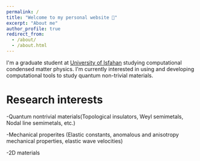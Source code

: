 ```yaml
---
permalink: /
title: "Welcome to my personal website 👋"
excerpt: "About me"
author_profile: true
redirect_from: 
  - /about/
  - /about.html
---
```


I'm a graduate student at [University of Isfahan](https://ui.ac.ir/EN) studying computational condensed matter physics. I'm currently interested in using and developing computational tools to study quantum non-trivial materials.

Research interests
======

-Quantum nontrivial materials(Topological insulators, Weyl semimetals, Nodal line semimetals, etc.)

-Mechanical properites (Elastic constants, anomalous and anisotropy mechanical properties, elastic wave velocities)

-2D materials
